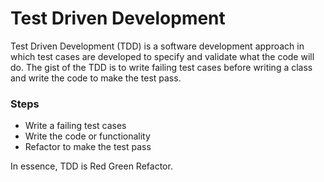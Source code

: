# Test Driven Development
Test Driven Development (TDD) is a software development approach in which test cases are developed to specify and validate what the code will do. The gist of the TDD is to write failing test cases before writing a class and write the code to make the test pass.

### Steps
- Write a failing test cases
- Write the code or functionality
- Refactor to make the test pass

In essence, TDD is Red Green Refactor.